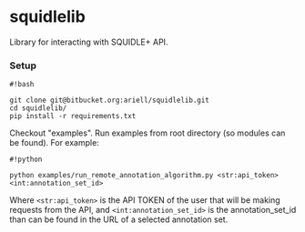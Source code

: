 # squidlelib #

Library for interacting with SQUIDLE+ API.

### Setup ###

```
#!bash

git clone git@bitbucket.org:ariell/squidlelib.git
cd squidlelib/
pip install -r requirements.txt
```

Checkout "examples". Run examples from root directory (so modules can be found). For example:

```
#!python

python examples/run_remote_annotation_algorithm.py <str:api_token> <int:annotation_set_id>
```

Where ```<str:api_token>``` is the API TOKEN of the user that will be making requests from the API, and ```<int:annotation_set_id>``` is the annotation_set_id than can be found in the URL of a selected annotation set.